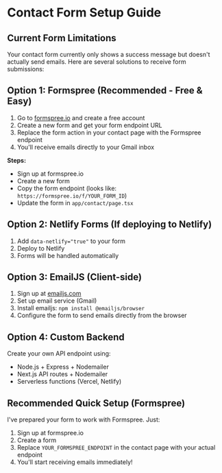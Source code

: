 # Contact Form Setup Guide

## Current Form Limitations
Your contact form currently only shows a success message but doesn't actually send emails. Here are several solutions to receive form submissions:

## Option 1: Formspree (Recommended - Free & Easy)
1. Go to [formspree.io](https://formspree.io) and create a free account
2. Create a new form and get your form endpoint URL
3. Replace the form action in your contact page with the Formspree endpoint
4. You'll receive emails directly to your Gmail inbox

**Steps:**
- Sign up at formspree.io
- Create a new form
- Copy the form endpoint (looks like: `https://formspree.io/f/YOUR_FORM_ID`)
- Update the form in `app/contact/page.tsx`

## Option 2: Netlify Forms (If deploying to Netlify)
1. Add `data-netlify="true"` to your form
2. Deploy to Netlify
3. Forms will be handled automatically

## Option 3: EmailJS (Client-side)
1. Sign up at [emailjs.com](https://www.emailjs.com/)
2. Set up email service (Gmail)
3. Install emailjs: `npm install @emailjs/browser`
4. Configure the form to send emails directly from the browser

## Option 4: Custom Backend
Create your own API endpoint using:
- Node.js + Express + Nodemailer
- Next.js API routes + Nodemailer
- Serverless functions (Vercel, Netlify)

## Recommended Quick Setup (Formspree)
I've prepared your form to work with Formspree. Just:
1. Sign up at formspree.io
2. Create a form
3. Replace `YOUR_FORMSPREE_ENDPOINT` in the contact page with your actual endpoint
4. You'll start receiving emails immediately!